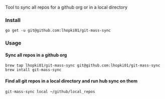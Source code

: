 Tool to sync all repos for a github org or in a local directory

### Install
`go get -u git@github.com:lhopki01/git-mass-sync`

### Usage

#### Sync all repos in a github org

`brew tap lhopki01/git-mass-sync git@github.com:lhopki01/git-mass-sync`
`brew intall git-mass-sync`

#### Find all git repos in a local directory and run hub sync on them

`git-mass-sync local ~/github/local_repos`
